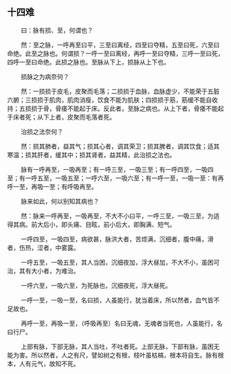 ## 十四难

<p>&emsp;&emsp;
曰：脉有损、至，何谓也？
</p>
<p>&emsp;&emsp;
然：至之脉，一呼再至曰平，三至曰离经，四至曰夺精，五至曰死，六至曰命绝。此至之脉也。何谓损？一呼一至曰离经，再呼一至曰夺精，三呼一至曰死，四呼一至曰命绝。此损之脉也。至脉从下上，损脉从上下也。
</p>
<p>&emsp;&emsp;
损脉之为病奈何？
</p>
<p>&emsp;&emsp;
然：一损损于皮毛，皮聚而毛落；二损损于血脉，血脉虚少，不能荣于五脏六腑；三损损于肌肉，肌肉消瘦，饮食不能为肌肤；四损损于筋，筋缓不能自收持；五损损于骨，骨痿不能起于床。反此者，至脉之病也。从上下者，骨痿不能起于床者死；从下上者，皮聚而毛落者死。
</p>
<p>&emsp;&emsp;
治损之法奈何？
</p>
<p>&emsp;&emsp;
然：损其肺者，益其气；损其心者，调其荣卫；损其脾者，调其饮食；适其寒温；损其肝者，缓其中；损其肾者，益其精，此治损之法也。
</p>
<p>&emsp;&emsp;
脉有一呼再至，一吸再至；有一呼三至，一吸三至；有一呼四至，一吸四至；有一呼五至，一吸五至；一呼六至，一吸六至；有一呼一至，一吸一至：有再呼一至，再吸一至；有呼吸再至。
</p>
<p>&emsp;&emsp;
脉来如此，何以别知其病也？
</p>
<p>&emsp;&emsp;
然：脉来一呼再至，一吸再至，不大不小曰平，一呼三至，一吸三至，为适得其病。前大后小，即头痛、目眩，前小后大，即胸满、短气。
</p>
<p>&emsp;&emsp;
一呼四至，一吸四至，病欲甚，脉洪大者，苦烦满，沉细者，腹中痛，滑者，伤热，涩者，中雾露。
</p>
<p>&emsp;&emsp;
一呼五至，一吸五至，其人当困，沉细夜加，浮大昼加，不大不小，虽困可治，其有大小者，为难治。
</p>
<p>&emsp;&emsp;
一呼六至，一吸六至，为死脉也，沉细夜死，浮大昼死。
</p>
<p>&emsp;&emsp;
一呼一至，一吸一至，名曰损，人虽能行，犹当着床，所以然者，血气皆不足故也。
</p>
<p>&emsp;&emsp;
再呼一至，再吸一至，（呼吸再至）名曰无魂，无魂者当死也，人虽能行，名曰行尸。
</p>
<p>&emsp;&emsp;
上部有脉，下部无脉，其人当吐，不吐者死。上部无脉，下部有脉，虽困无能为害。所以然者，人之有尺，譬如树之有根，枝叶虽枯槁，根本将自生。脉有根本，人有元气，故知不死。
</p>